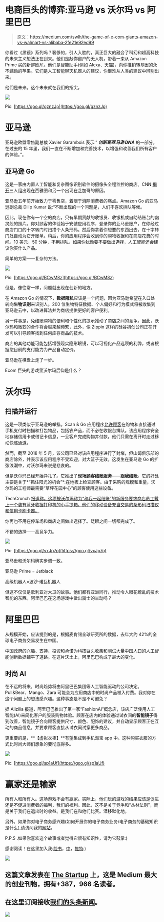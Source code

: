 # 电商巨头的博弈:亚马逊 vs 沃尔玛 vs 阿里巴巴

> 原文：<https://medium.com/swlh/the-game-of-e-com-giants-amazon-vs-walmart-vs-alibaba-2fe21e92ed99>

你看过《黑镜》系列吗？奢侈的，引人入胜的，真正巨大的融合了科幻和超高科技的未来主义想法正在到来。他们是敲你窗户的无人机，带着一束从 Amazon Prime 买的新鲜欧芹。他们是智能助手(例如 Alexa、天猫)，向你推销转基因的永不蠕动的苹果。它们是人工智能聊天机器人的建议，你很难从人类的建议中辨别出来。

他们是未来。这个未来就在我们的指尖。

![](img/ee550cec4e3e494b173d6fe6b6a877f4.png)

Pic: [https://goo.gl/gznzJp](https://goo.gl/gznzJp)

# **亚马逊**

亚马逊欧盟零售副总裁 Xavier Garambois 表示:“ ***创新是亚马逊 DNA*** 的一部分，在过去的 15 年里，我们一直在不断增加和完善技术，以增强和改善我们所有客户的体验。”。

## 亚马逊 Go

这是一家由内置人工智能和复杂图像识别软件的摄像头全程监控的商店。CNN [揭开](https://edition.cnn.com/2018/10/03/tech/amazon-go/index.html)三人组出现在西雅图和另一个出现在芝加哥的原因。

亚马逊五年前开始致力于零售店，着眼于消除消费者的痛点。Amazon Go 的亚马逊副总裁 Dilip Kumar 说:“不断出现的一个问题是，人们不喜欢排队等候。

因此，现在你有一个空的商店，只有早期贡献的收银员、收银机或自助结账台的幽灵般的照片。你对顾客的体验始于安装应用程序，登录你的亚马逊账户，在你经过商店门口的十字转门时扫描个人条形码。然后你拿着你想要的东西出去，在十字转门处自动为它开账单。稍后，你的应用程序会收到你的购物收据和在商店花费的时间。10 美元，50 分钟，不用排队。如果你犹豫要不要做出选择，人工智能还会建议你买什么产品。

简单的方案——复杂的方法。

![](img/be83d09299043128a2733759504b95b9.png)

Pic: [https://goo.gl/BCwM8z](https://goo.gl/BCwM8z)

但是，像往常一样，问题就出现在创新的地方。

在 Amazon Go 的情况下，**数据隐私**应该是一个问题，因为亚马逊希望在入口处转向**生物识别**来识别人。200 位生物特征数据、个人偏好和行为模式将被收集到亚马逊云中，以改进算法并为商店提供更好的客户便利。

另一件事是，免结账购物的便利和个性化的提示推动了商店之间的竞争。因此，沃尔玛和微软的合作将会越来越频繁，此外，像 Zippin 这样的硅谷初创公司正在开发可以引导顾客找到任何库存商品的技术。

商店的其他功能可能包括增强现实隐形眼镜，可以可视化产品选项的利弊，或者根据您目前的支付能力为产品自动定价。

亚马逊在棋盘上走了一步。

Ecom 巨头的游戏里沃尔玛后仰是什么？

# **沃尔玛**

## **扫描并运行**

这是一项类似于亚马逊的举措。Scan & Go 应用程序[允许顾客](https://www.supermarketnews.com/news/walmart-pulls-plug-mobile-express-scan-go)在购物和直接通过手机支付时扫描和打包物品，包括农产品，而不必在收银台排队。该应用程序安全地存储信用卡或借记卡信息，一旦客户完成购物并付款，他们只需在离开时走过移动快递通道。

然而，截至 2018 年 5 月，该公司已经对该应用程序进行了封堵，但山姆俱乐部的商店除外，并表示该应用程序不受欢迎，对大篮子无效。这发生在亚马逊 Go 的扩张浪潮中，对沃尔玛来说是悲哀的。

但是沃尔玛已经开始挣扎了。它推出了**现场顾客结账服务**——**跟我结账**。它的好处主要是关于*“抓住阳光的机会”*:在地板上检查顾客。由于采购的规模和重量，沃尔玛的工程师最需要“草坪花园中心”的顾客使用这些设备。

TechCrunch [报道称，这项被沃尔玛称为“和我一起结账”的新服务要求商店员工戴上一个装有蓝牙收据打印机的小手提箱。他们的移动设备充当交易的条形码扫描仪和信用卡刷卡器。](https://techcrunch.com/2018/04/19/walmart-launches-check-out-with-me-for-on-the-spot-checkouts-in-hundreds-of-u-s-stores/)

你再也不用在停车场和商店之间做出选择了。眨眼之间一切都完成了。

不错的选择——高竞争力。

![](img/77f54369695b4a66fec9bf2ca067b6fe.png)

Pic: [https://goo.gl/vxJp7p](https://goo.gl/vxJp7p)

亚马逊和沃尔玛确实步调一致。

亚马逊 Prime = Jetblack

高级机器人=波沙·诺瓦机器人

但这不仅仅是歌利亚对大卫的故事。他们都有亚洲同行，推动令人眼花缭乱的技术智能的东西。阿里巴巴在这场游戏中做出骑士的举动吗？

# **阿里巴巴**

从规模开始，应该提到的是，根据麦肯锡全球研究所的数据，去年大约 42%的全球电子商务交易发生在中国。

中国政府的兴趣、支持、投资和承诺为科技巨头收集和测试大量中国人口的人工智能创新数据铺平了道路。在这片沃土上，阿里巴巴构成了最大的变化。

## 时尚 AI

在不远的将来，时尚趋势将由阿里巴巴集团等人工智能驱动的公司决定。Pull&Bear、Mango、Zara 可能会为应用商店中的时尚产品植入付费。我对你在这个问题上的想法感兴趣。这种事态是不是不可避免？

据 Alizilia 报道，阿里巴巴推出了第一家“FashionAI”概念店，该店广泛使用人工智能(AI)来简化客户的服装购物体验。顾客在店内的体验通过试衣间的**智能镜子**得到改善，智能镜子会向顾客提供尺寸、颜色、配饰的建议，并自动显示顾客正在互动的商品信息，并要求顾客直接从试衣间试穿更多商品。

更重要的是，**【虚拟衣柜】**有望集成到手机淘宝 app 中。这种购买衣服的方式比时尚大师们想象的要彻底得多。

![](img/047df376f91b6497afd4a32c5ea4f01d.png)

Pic: [https://goo.gl/sp1aUf](https://goo.gl/sp1aUf)

# 赢家还是输家

所有人和所有人。这场游戏不会有赢家。实际上，他们玩的游戏的结果应该是促进还是不促进消费者的福利，我们的福利。因此，这不是关于竞争和“丛林法则”，而是关于我们在退出时的收益。是我们在和他们比赛。潜移默化地。

另外，如果你对电子商务感兴趣(如何开展你的电子商务业务/电子商务的基础知识是什么),请访问我的[网站](https://finmodelslab.com/e-commerce-financial-model/)。

P.P.S .如果你喜欢这个故事或者觉得它很有知识性，请为它鼓掌:)

感谢阅读！在这里加入我:[脸书](https://www.facebook.com/finmodelslab/)，[中](/@finmodelslab)，[推特](https://twitter.com/FinmodelsLab):)

[![](img/308a8d84fb9b2fab43d66c117fcc4bb4.png)](https://medium.com/swlh)

## 这篇文章发表在 [The Startup](https://medium.com/swlh) 上，这是 Medium 最大的创业刊物，拥有+387，966 名读者。

## 在这里订阅接收[我们的头条新闻](http://growthsupply.com/the-startup-newsletter/)。

[![](img/b0164736ea17a63403e660de5dedf91a.png)](https://medium.com/swlh)
